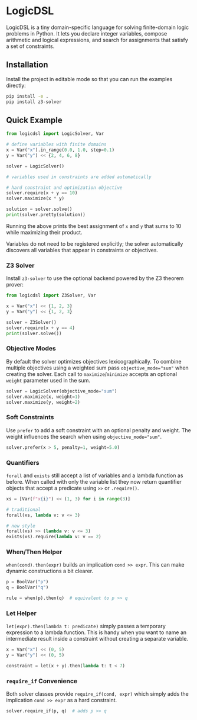 # LogicDSL

LogicDSL is a tiny domain-specific language for solving finite-domain logic problems in Python. It lets you declare
integer variables, compose arithmetic and logical expressions, and search for assignments that satisfy a set of
constraints.

## Installation

Install the project in editable mode so that you can run the examples directly:

```bash
pip install -e .
pip install z3-solver
```

## Quick Example

```python
from logicdsl import LogicSolver, Var

# define variables with finite domains
x = Var("x").in_range(0.0, 1.0, step=0.1)
y = Var("y") << {2, 4, 6, 8}

solver = LogicSolver()

# variables used in constraints are added automatically

# hard constraint and optimization objective
solver.require(x + y == 10)
solver.maximize(x * y)

solution = solver.solve()
print(solver.pretty(solution))
```

Running the above prints the best assignment of `x` and `y` that sums to 10 while maximizing their product.

Variables do not need to be registered explicitly; the solver automatically discovers all variables that appear in
constraints or objectives.

### Z3 Solver

Install `z3-solver` to use the optional backend powered by the Z3 theorem prover:

```python
from logicdsl import Z3Solver, Var

x = Var("x") << {1, 2, 3}
y = Var("y") << {1, 2, 3}

solver = Z3Solver()
solver.require(x + y == 4)
print(solver.solve())
```

### Objective Modes

By default the solver optimizes objectives lexicographically. To combine
multiple objectives using a weighted sum pass ``objective_mode="sum"`` when
creating the solver. Each call to ``maximize``/``minimize`` accepts an optional
``weight`` parameter used in the sum.

```python
solver = LogicSolver(objective_mode="sum")
solver.maximize(x, weight=1)
solver.maximize(y, weight=2)
```

### Soft Constraints

Use `prefer` to add a soft constraint with an optional penalty and weight. The
weight influences the search when using `objective_mode="sum"`.

```python
solver.prefer(x > 5, penalty=1, weight=5.0)
```

### Quantifiers

`forall` and `exists` still accept a list of variables and a lambda
function as before. When called with only the variable list they now
return quantifier objects that accept a predicate using `>>` or
`.require()`.

```python
xs = [Var(f"x{i}") << (1, 3) for i in range(3)]

# traditional
forall(xs, lambda v: v <= 3)

# new style
forall(xs) >> (lambda v: v <= 3)
exists(xs).require(lambda v: v == 2)
```

### When/Then Helper

``when(cond).then(expr)`` builds an implication ``cond >> expr``. This can make
dynamic constructions a bit clearer.

```python
p = BoolVar("p")
q = BoolVar("q")

rule = when(p).then(q)  # equivalent to p >> q
```

### Let Helper

`let(expr).then(lambda t: predicate)` simply passes a temporary expression to
a lambda function. This is handy when you want to name an intermediate result
inside a constraint without creating a separate variable.

```python
x = Var("x") << (0, 5)
y = Var("y") << (0, 5)

constraint = let(x + y).then(lambda t: t < 7)
```

### `require_if` Convenience

Both solver classes provide `require_if(cond, expr)` which simply adds the
implication `cond >> expr` as a hard constraint.

```python
solver.require_if(p, q)  # adds p >> q
```


